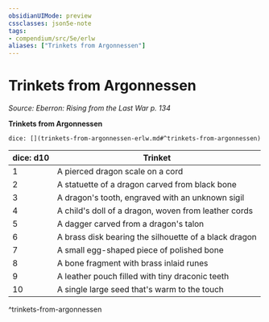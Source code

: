 ```yaml
---
obsidianUIMode: preview
cssclasses: json5e-note
tags:
- compendium/src/5e/erlw
aliases: ["Trinkets from Argonnessen"]
---
```

# Trinkets from Argonnessen
*Source: Eberron: Rising from the Last War p. 134* 

**Trinkets from Argonnessen**

`dice: [](trinkets-from-argonnessen-erlw.md#^trinkets-from-argonnessen)`

| dice: d10 | Trinket |
|-----------|---------|
| 1 | A pierced dragon scale on a cord |
| 2 | A statuette of a dragon carved from black bone |
| 3 | A dragon's tooth, engraved with an unknown sigil |
| 4 | A child's doll of a dragon, woven from leather cords |
| 5 | A dagger carved from a dragon's talon |
| 6 | A brass disk bearing the silhouette of a black dragon |
| 7 | A small egg-shaped piece of polished bone |
| 8 | A bone fragment with brass inlaid runes |
| 9 | A leather pouch filled with tiny draconic teeth |
| 10 | A single large seed that's warm to the touch |
^trinkets-from-argonnessen